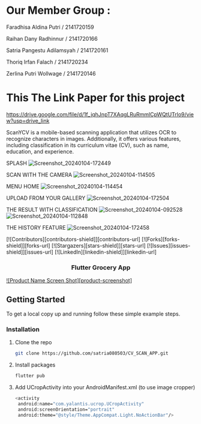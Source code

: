 # Our Member Group :

Faradhisa Aldina Putri / 2141720159

Raihan Dany Radhinnur / 2141720166

Satria Pangestu Adilamsyah / 2141720161

Thoriq  Irfan Falach / 2141720234

Zerlina Putri Wollwage / 2141720146




# This The Link Paper for this project
https://drive.google.com/file/d/1f_jqhJnpT7XAqgLRuRmmlCpWQtUTrlo9/view?usp=drive_link 



ScanYCV is a mobile-based scanning application that utilizes OCR to recognize characters in images. Additionally, it offers various features, including classification in its curriculum vitae (CV), such as name, education, and experience.

SPLASH
![Screenshot_20240104-172449](https://github.com/satria080503/CV_SCAN_APP/assets/92170349/0f8e017e-d60f-4af4-a14d-c4a4acd1a3c5)

SCAN WITH THE CAMERA
![Screenshot_20240104-114505](https://github.com/satria080503/CV_SCAN_APP/assets/92170349/aad6b6ac-ff40-4a90-8676-af71a5038593)

MENU HOME
![Screenshot_20240104-114454](https://github.com/satria080503/CV_SCAN_APP/assets/92170349/7231f3e8-24ad-42b2-b7b9-5a82dca30661)

UPLOAD FROM YOUR GALLERY
![Screenshot_20240104-172504](https://github.com/satria080503/CV_SCAN_APP/assets/92170349/f9da283a-dd37-4ae5-9421-2970c9982217)

THE RESULT WITH CLASSIFICATION
![Screenshot_20240104-092528](https://github.com/satria080503/CV_SCAN_APP/assets/92170349/7c70f9ae-7ff4-4cc4-9621-9409dcf61134)
![Screenshot_20240104-112848](https://github.com/satria080503/CV_SCAN_APP/assets/92170349/b4067a91-e8d1-45f7-a6bd-cf1180ce8f1c)

THE HISTORY FEATURE
![Screenshot_20240104-172458](https://github.com/satria080503/CV_SCAN_APP/assets/92170349/ad6fbc74-082b-438a-bd3b-eb316d428471)



[![Contributors][contributors-shield]][contributors-url]
[![Forks][forks-shield]][forks-url]
[![Stargazers][stars-shield]][stars-url]
[![Issues][issues-shield]][issues-url]
[![LinkedIn][linkedin-shield]][linkedin-url]
<!-- PROJECT LOGO -->
<p align="center">
  <h3 align="center">Flutter Grocery App</h3>
</p>

[![Product Name Screen Shot][product-screenshot]](https://example.com)

<!-- GETTING STARTED -->
## Getting Started

To get a local copy up and running follow these simple example steps.

### Installation

1. Clone the repo
   ```sh
   git clone https://github.com/satria080503/CV_SCAN_APP.git
   ```
2. Install packages
   ```sh
   flutter pub 
   ```
3. Add UCropActivity into your AndroidManifest.xml (to use image cropper)
   ```sh
   <activity
    android:name="com.yalantis.ucrop.UCropActivity"
    android:screenOrientation="portrait"
    android:theme="@style/Theme.AppCompat.Light.NoActionBar"/>
   ```
